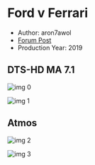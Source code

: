 # Ford v Ferrari

* Author: aron7awol
* [Forum Post](https://www.avsforum.com/threads/bass-eq-for-filtered-movies.2995212/post-59177802)
* Production Year: 2019

## DTS-HD MA 7.1

![img 0](https://i.imgur.com/EPofeSJ.jpg)

![img 1](https://i.imgur.com/m1e04kr.png)

## Atmos

![img 2](https://i.imgur.com/03AZSgR.jpg)

![img 3](https://i.imgur.com/h123LmJ.png)

